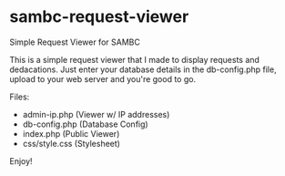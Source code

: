 # sambc-request-viewer
Simple Request Viewer for SAMBC

This is a simple request viewer that I made to display requests and dedacations.
Just enter your database details in the db-config.php file, upload to your web server and you're good to go.

Files:

- admin-ip.php (Viewer w/ IP addresses)
- db-config.php (Database Config)
- index.php (Public Viewer)
- css/style.css (Stylesheet)

Enjoy!
